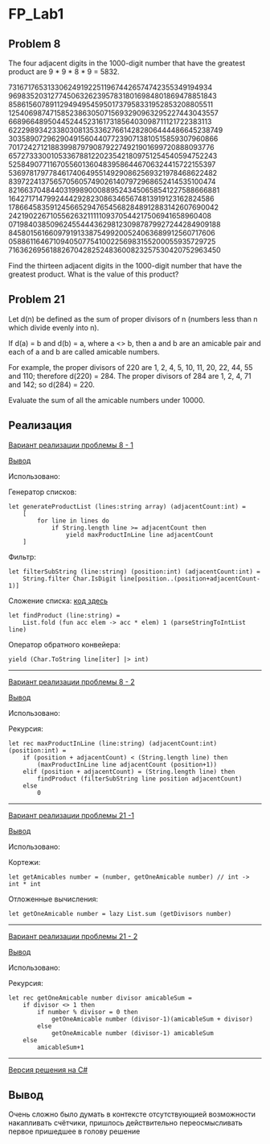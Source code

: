 # FP_Lab1

## Problem 8
The four adjacent digits in the 
1000-digit number that have the greatest product are 9 * 9 * 8 * 9 = 5832.

73167176531330624919225119674426574742355349194934
96983520312774506326239578318016984801869478851843
85861560789112949495459501737958331952853208805511
12540698747158523863050715693290963295227443043557
66896648950445244523161731856403098711121722383113
62229893423380308135336276614282806444486645238749
30358907296290491560440772390713810515859307960866
70172427121883998797908792274921901699720888093776
65727333001053367881220235421809751254540594752243
52584907711670556013604839586446706324415722155397
53697817977846174064955149290862569321978468622482
83972241375657056057490261407972968652414535100474
82166370484403199890008895243450658541227588666881
16427171479924442928230863465674813919123162824586
17866458359124566529476545682848912883142607690042
24219022671055626321111109370544217506941658960408
07198403850962455444362981230987879927244284909188
84580156166097919133875499200524063689912560717606
05886116467109405077541002256983155200055935729725
71636269561882670428252483600823257530420752963450

Find the thirteen adjacent digits in the 
1000-digit number that have the greatest product. What is the value of this product?

## Problem 21

Let d(n) be defined as the sum of proper divisors of n (numbers less than n which divide evenly into n).

If d(a) = b and d(b) = a, where  a <> b, then a and b are an amicable pair and each of a and b are called amicable numbers.

For example, the proper divisors of 220 are 1, 2, 4, 5, 10, 11, 20, 22, 44, 55 and 110; therefore d(220) = 284. The proper divisors of 284 are 1, 2, 4, 71 and 142; so d(284) = 220.

Evaluate the sum of all the amicable numbers under 10000.

## Реализация

[Вариант реализации проблемы 8 - 1](./FP_Lab1/FoldFitler.fs)

[Вывод](./FP_Lab1/bin/Debug/net8.0/output1.txt)

Использовано: 

Генератор списков:
```
let generateProductList (lines:string array) (adjacentCount:int) = 
    [
        for line in lines do
            if String.length line >= adjacentCount then
                yield maxProductInLine line adjacentCount
    ]
```
Фильтр:
```
let filterSubString (line:string) (position:int) (adjacentCount:int) =
    String.filter Char.IsDigit line[position..(position+adjacentCount-1)]
```
Сложение списка: [код здесь](./FP_Lab1/General.fs)
```
let findProduct (line:string) =
    List.fold (fun acc elem -> acc * elem) 1 (parseStringToIntList line)
```
Оператор обратного конвейера:
```
yield (Char.ToString line[iter] |> int)
```

---
[Вариант реализации проблемы 8 - 2](./FP_Lab1/Recursions.fs)

[Вывод](./FP_Lab1/bin/Debug/net8.0/output2.txt)

Использовано:

Рекурсия:
```
let rec maxProductInLine (line:string) (adjacentCount:int) (position:int) =
    if (position + adjacentCount) < (String.length line) then
        (maxProductInLine line adjacentCount (position+1))
    elif (position + adjacentCount) = (String.length line) then
        findProduct (filterSubString line position adjacentCount)
    else
        0
```
---
[Вариант реализации проблемы 21 -1](./FP_Lab1/Task2Normal.fs)

[Вывод](./FP_Lab1/bin/Debug/net8.0/output3.txt)

Использовано:

Кортежи:
```
let getAmicables number = (number, getOneAmicable number) // int -> int * int
```
Отложенные вычисления:
```
let getOneAmicable number = lazy List.sum (getDivisors number)
```
---
[Вариант реализации проблемы 21 - 2](./FP_Lab1/Task2Recursion.fs)

[Вывод](./FP_Lab1/bin/Debug/net8.0/output4.txt)

Использовано:

Рекурсия:
```
let rec getOneAmicable number divisor amicableSum = 
    if divisor <> 1 then
        if number % divisor = 0 then
            getOneAmicable number (divisor-1)(amicableSum + divisor)
        else
            getOneAmicable number (divisor-1) amicableSum
    else
        amicableSum+1
```
---

[Версия решения на C#](./CSharp/Program.cs)

## Вывод
Очень сложно было думать в контексте отсутствующией возможности накапливать счётчики, пришлось действительно переосмысливать первое пришедшее в голову решение 